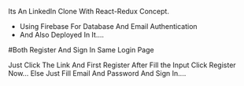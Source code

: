 Its An LinkedIn Clone With React-Redux Concept.
* Using Firebase For Database And Email Authentication 
* And Also Deployed In It....

#Both Register And Sign In Same Login Page

Just Click The Link And First Register After Fill the Input Click Register Now...
Else Just Fill Email And Password And Sign In....



